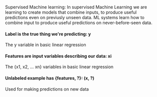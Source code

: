 Supervised Machine learning: 
In supervised Machine Learning we are learning to create models that combine inputs, to produce useful predictions even on previusly unseen data.
ML systems learn how to combine input to produce useful predictions on never-before-seen data.

#### Label is the true thing we're predicting: y
The y variable in basic linear regression

#### Features are input variables describing our data: xi
The {x1, x2, ... xn} variables in basic linear regression

#### Unlabeled example has {features, ?}: (x, ?)
Used for making predictions on new data



